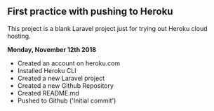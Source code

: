 <h2>First practice with pushing to Heroku</h1>
<p>This project is a blank Laravel project just for trying out Heroku cloud hosting.</p>

<b>Monday, November 12th 2018</b>
- Created an account on heroku.com
- Installed Heroku CLI
- Created a new Laravel project
- Created a new Github Repository
- Created README.md
- Pushed to Github ('Initial commit')